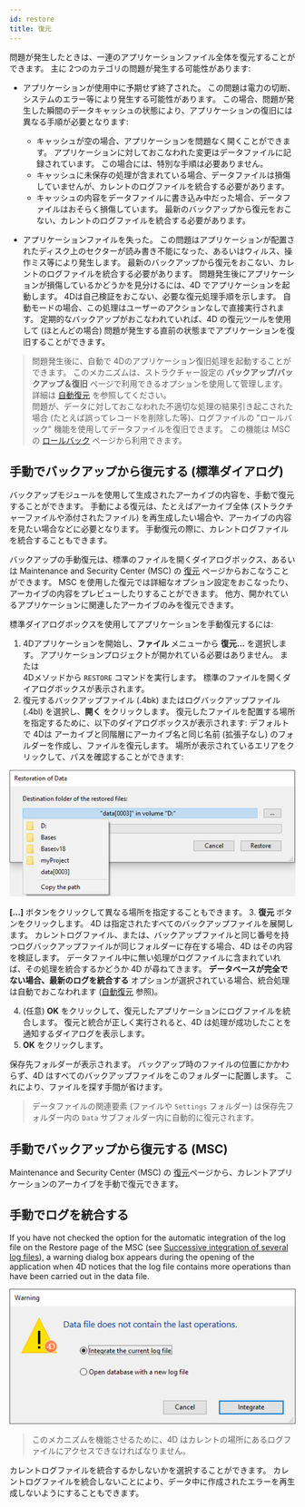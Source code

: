 ```yaml
---
id: restore
title: 復元
---
```


問題が発生したときは、一連のアプリケーションファイル全体を復元することができます。 主に 2つのカテゴリの問題が発生する可能性があります:

- アプリケーションが使用中に予期せず終了された。 この問題は電力の切断、システムのエラー等により発生する可能性があります。 この場合、問題が発生した瞬間のデータキャッシュの状態により、アプリケーションの復旧には異なる手順が必要となります:
    - キャッシュが空の場合、アプリケーションを問題なく開くことができます。 アプリケーションに対しておこなわれた変更はデータファイルに記録されています。 この場合には、特別な手順は必要ありません。
    - キャッシュに未保存の処理が含まれている場合、データファイルは損傷していませんが、カレントのログファイルを統合する必要があります。
    - キャッシュの内容をデータファイルに書き込み中だった場合、データファイルはおそらく損傷しています。 最新のバックアップから復元をおこない、カレントのログファイルを統合する必要があります。

- アプリケーションファイルを失った。 この問題はアプリケーションが配置されたディスク上のセクターが読み書き不能になった、あるいはウィルス、操作ミス等により発生します。 最新のバックアップから復元をおこない、カレントのログファイルを統合する必要があります。 問題発生後にアプリケーションが損傷しているかどうかを見分けるには、4D でアプリケーションを起動します。 4Dは自己検証をおこない、必要な復元処理手順を示します。 自動モードの場合、この処理はユーザーのアクションなしで直接実行されます。 定期的なバックアップがおこなわれていれば、4D の復元ツールを使用して (ほとんどの場合) 問題が発生する直前の状態までアプリケーションを復旧することができます。

> 問題発生後に、自動で 4Dのアプリケーション復旧処理を起動することができます。 このメカニズムは、ストラクチャー設定の **バックアップ/バックアップ＆復旧** ページで利用できるオプションを使用して管理します。 詳細は [自動復元](settings.md#自動復元とログの統合) を参照してください。\
> 問題が、データに対しておこなわれた不適切な処理の結果引き起こされた場合 (たとえば誤ってレコードを削除した等)、ログファイルの "ロールバック" 機能を使用してデータファイルを復旧できます。 この機能は MSC の [ロールバック](MSC/rollback.md) ページから利用できます。

## 手動でバックアップから復元する (標準ダイアログ)

バックアップモジュールを使用して生成されたアーカイブの内容を、手動で復元することができます。 手動による復元は、たとえばアーカイブ全体 (ストラクチャーファイルや添付されたファイル) を再生成したい場合や、アーカイブの内容を見たい場合などに必要となります。 手動復元の際に、カレントログファイルを統合することもできます。

バックアップの手動復元は、標準のファイルを開くダイアログボックス、あるいは Maintenance and Security Center (MSC) の [復元](../MSC/restore.md) ページからおこなうことができます。 MSC を使用した復元では詳細なオプション設定をおこなったり、アーカイブの内容をプレビューしたりすることができます。 他方、開かれているアプリケーションに関連したアーカイブのみを復元できます。

標準ダイアログボックスを使用してアプリケーションを手動復元するには:

1. 4Dアプリケーションを開始し、**ファイル** メニューから **復元...** を選択します。
    アプリケーションプロジェクトが開かれている必要はありません。
    または<br />
    4Dメソッドから `RESTORE` コマンドを実行します。
    標準のファイルを開くダイアログボックスが表示されます。
2. 復元するバックアップファイル (.4bk) またはログバックアップファイル (.4bl) を選択し、**開く** をクリックします。
    復元したファイルを配置する場所を指定するために、以下のダイアログボックスが表示されます: デフォルトで 4Dは アーカイブと同階層にアーカイブ名と同じ名前 (拡張子なし) のフォルダーを作成し、ファイルを復元します。 場所が表示されているエリアをクリックして、パスを確認することができます:

![](../assets/en/Backup/backup07.png)

**[...]** ボタンをクリックして異なる場所を指定することもできます。
3. **復元** ボタンをクリックします。
4D は指定されたすべてのバックアップファイルを展開します。
カレントログファイル、または、バックアップファイルと同じ番号を持つログバックアップファイルが同じフォルダーに存在する場合、4D はその内容を検証します。 データファイル中に無い処理がログファイルに含まれていれば、その処理を統合するかどうか 4D が尋ねてきます。 **データベースが完全でない場合、最新のログを統合する** オプションが選択されている場合、統合処理は自動でおこなわれます ([自動復元](settings.md#自動復元) 参照)。

4. (任意) **OK** をクリックして、復元したアプリケーションにログファイルを統合します。
    復元と統合が正しく実行されると、4D は処理が成功したことを通知するダイアログを表示します。
5. **OK** をクリックします。

保存先フォルダーが表示されます。 バックアップ時のファイルの位置にかかわらず、4D はすべてのバックアップファイルをこのフォルダーに配置します。 これにより、ファイルを探す手間が省けます。

> データファイルの関連要素 (ファイルや `Settings` フォルダー) は保存先フォルダー内の `Data` サブフォルダー内に自動的に復元されます。

## 手動でバックアップから復元する (MSC)

Maintenance and Security Center (MSC) の [復元](MSC/restore.md)ページから、カレントアプリケーションのアーカイブを手動で復元できます。

## 手動でログを統合する

If you have not checked the option for the automatic integration of the log file on the Restore page of the MSC (see [Successive integration of several log files](MSC/restore.md#successive-integration-of-several-data-log-files)), a warning dialog box appears during the opening of the application when 4D notices that the log file contains more operations than have been carried out in the data file.

![](../assets/en/Backup/backup08.png)

> このメカニズムを機能させるために、4D はカレントの場所にあるログファイルにアクセスできなければなりません。

カレントログファイルを統合するかしないかを選択することができます。 カレントログファイルを統合しないことにより、データ中に作成されたエラーを再生成しないようにすることもできます。
